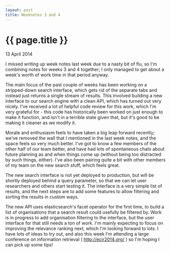 ```yaml
---
layout: post
title: Weeknotes 3 and 4
---
```


{{ page.title }}
================

<p class="meta">13 April 2014<p>

I missed writing up week notes last week due to a nasty bit of flu, so I'm
combining notes for weeks 3 and 4 together; I only managed to get about a
week's worth of work time in that period anyway.

The main focus of the past couple of weeks has been working on a stripped-down
search interface, which gets rid of the separate tabs and instead just returns
a single stream of results.  This involved building a new interface to our
search engine with a clean API, which has turned out very nicely.  I've
received a lot of helpful code review for this work, which I'm very grateful
for - this code has historically been worked on just enough to make it
function, and isn't in a terrible state given that, but it's good to be making
it cleaner as we modify it.

Morale and enthusiasm feels to have taken a big leap forward recently; we've
removed the wall that I mentioned in the last week notes, and the space feels
so very much better.  I've got to know a few members of the other half of our
team better, and have had lots of spontaneous chats about future planning as
and when things come up (without being too distracted by such things, either).
I've also been pairing quite a bit with other members of my team on the new
search stuff, which feels great.

The new search interface is not yet deployed to production, but will be shortly
deployed behind a query parameter, so that we can let user researchers and
others start testing it.  The interface is a very simple list of results, and
the next steps are to add some features to allow filtering and sorting the
results in custom ways.

The new API uses elasticsearch's facet operator for the first time, to build a
list of organisations that a search result could usefully be filtered by.  Work
is in progress to add organisation filtering to the interface, but the user
interface for that still needs a ton of work.  I'm mainly expecting to focus on
improving the relevance ranking next, which I'm looking forward to lots.  I
have lots of ideas to try out, and also this week I'm attending a large
conference on information retrieval ( http://ecir2014.org/ ) so I'm hoping I
can pick up some tips!
